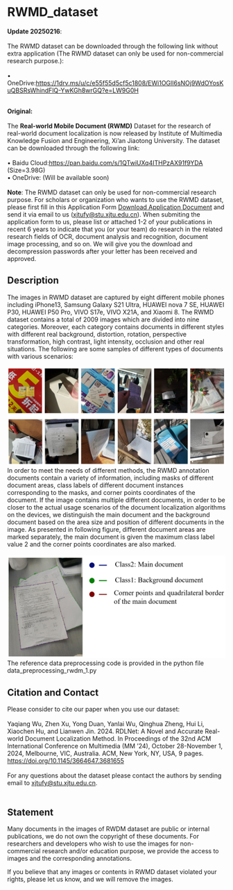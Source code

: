 # RWMD_dataset
**Update  20250216**: <br><br>
The RWMD dataset can be downloaded through the following link without extra application (The RWMD dataset can only be used for non-commercial research purpose.): <br>
<br>
•	OneDrive:https://1drv.ms/u/c/e55f55d5cf5c1808/EWi1OGlI6sNOj9WdOYosKuQBSRsWhindFlQ-YwKGh8wrGQ?e=LW9G0H
<br> <br>

**Original:** <br><br>
The **Real-world Mobile Document (RWMD)** Dataset for the research of real-world document localization is now released by Institute of Multimedia Knowledge Fusion and Engineering, Xi’an Jiaotong University. The dataset can be downloaded through the following link: <br>
<br>
•	Baidu Cloud:https://pan.baidu.com/s/1QTwiUXq4ITHPzAX91f9YDA (Size=3.98G) <br>
•	OneDrive: (Will be available soon) <br>
<br>
**Note**: The RWMD dataset can only be used for non-commercial research purpose. For scholars or organization who wants to use the RWMD dataset, please first fill in this Application Form [Download Application Document](https://github.com/ScholarlyShare/RWMD_dataset/blob/main/Application_Form_for_Using_RWMD_dataset_2024.docx) and send it via email to us (xjtufy@stu.xjtu.edu.cn). When submiting the application form to us, please list or attached 1-2 of your publications in recent 6 years to indicate that you (or your team) do research in the related research fields of OCR, document analysis and recognition, document image processing, and so on. We will give you the download and decompression passwords after your letter has been received and approved.

## Description
The images in RWMD dataset are captured by eight different mobile phones including iPhone13, Samsung Galaxy S21 Ultra, HUAWEI nova 7 SE, HUAWEI P30, HUAWEI P50 Pro, VIVO S17e, VIVO X21A, and Xiaomi 8. The RWMD dataset contains a total of 2009 images which are divided into nine categories. Moreover, each category contains documents in different styles with different real background, distortion, rotation, perspective transformation, high contrast, light intensity, occlusion and other real situations. The following are some samples of different types of documents with various scenarios:<br>
<br>
<img src="images/dataset_sample.png" alt="RWMD_samples" width="600">
<br>
In order to meet the needs of different methods, the RWMD annotation documents contain a variety of information, including masks of different document areas, class labels of different document instances corresponding to the masks, and corner points coordinates of the document. If the image contains multiple different documents, in order to be closer to the actual usage scenarios of the document localization algorithms on the devices, we distinguish the main document and the background document based on the area size and position of different documents in the image. As presented in following figure, different document areas are marked separately, the main document is given the maximum class label value 2 and the corner points coordinates are also marked.<br>
<br>
<img src="images/RWMD_label_sample.png" alt="RWMD_label_sample" width="600">
<br>
The reference data preprocessing code is provided in the python file data_preprocessing_rwdm_1.py 
<br>
## Citation and Contact
Please consider to cite our paper when you use our dataset:<br>
<br>
Yaqiang Wu, Zhen Xu, Yong Duan, Yanlai Wu, Qinghua Zheng, Hui Li, Xiaochen Hu, and Lianwen Jin. 2024. RDLNet: A Novel and Accurate Real-world Document Localization Method. In Proceedings of the 32nd ACM International Conference on Multimedia (MM ’24), October 28-November 1, 2024, Melbourne, VIC, Australia. ACM, New York, NY, USA, 9 pages. https://doi.org/10.1145/3664647.3681655 <br>
<br>
For any questions about the dataset please contact the authors by sending email to xjtufy@stu.xjtu.edu.cn.<br>
<br>
## Statement
Many documents in the images of RWDM dataset are public or internal publications, we do not own the copyright of these documents. For researchers and developers who wish to use the images for non-commercial research and/or education purpose, we provide the access to images and the corresponding annotations.<br>

If you believe that any images or contents in RWMD dataset violated your rights, please let us know, and we will remove the images.



